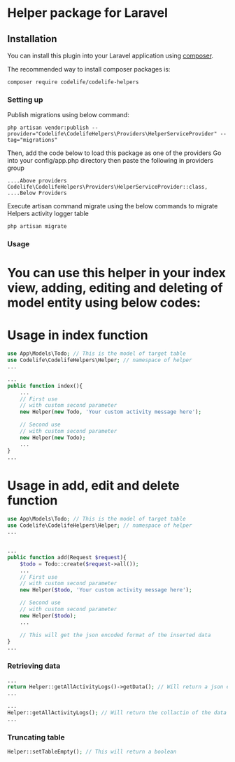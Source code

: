 # Helper package for Laravel

## Installation

You can install this plugin into your Laravel application using [composer](https://getcomposer.org).

The recommended way to install composer packages is:

```
composer require codelife/codelife-helpers
```

### Setting up

Publish migrations using below command: 
```
php artisan vendor:publish --provider="Codelife\CodelifeHelpers\Providers\HelperServiceProvider" --tag="migrations"
```

Then, add the code below to load this package as one of the providers
Go into your config/app.php directory then paste the following in providers group

```
....Above providers
Codelife\CodelifeHelpers\Providers\HelperServiceProvider::class,
....Below Providers
```

Execute artisan command migrate using the below commands to migrate Helpers activity logger table
```
php artisan migrate
```

### Usage 
# You can use this helper in your index view, adding, editing and deleting of model entity using below codes:

# Usage in index function
```php
use App\Models\Todo; // This is the model of target table
use Codelife\CodelifeHelpers\Helper; // namespace of helper
...

...
public function index(){
    ...
    // First use
    // with custom second parameter
    new Helper(new Todo, 'Your custom activity message here');

    // Second use
    // with custom second parameter
    new Helper(new Todo);
    ...
}
...

```

# Usage in add, edit and delete function
```php
use App\Models\Todo; // This is the model of target table
use Codelife\CodelifeHelpers\Helper; // namespace of helper
...


...
public function add(Request $request){
    $todo = Todo::create($request->all());
    ...
    // First use
    // with custom second parameter
    new Helper($todo, 'Your custom activity message here');

    // Second use
    // with custom second parameter
    new Helper($todo);
    ...

    // This will get the json encoded format of the inserted data
}
...

```

### Retrieving data
```php
...
return Helper::getAllActivityLogs()->getData(); // Will return a json encoded response of the data
...

...
Helper::getAllActivityLogs(); // Will return the collactin of the data
...
```

### Truncating table
```php
Helper::setTableEmpty(); // This will return a boolean 
```
